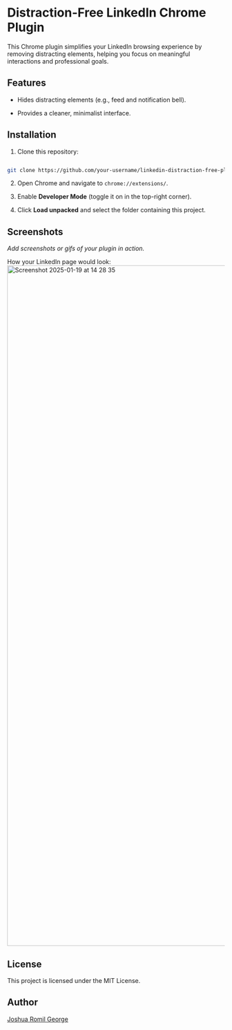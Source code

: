 ﻿
# Distraction-Free LinkedIn Chrome Plugin

  

This Chrome plugin simplifies your LinkedIn browsing experience by removing distracting elements, helping you focus on meaningful interactions and professional goals.

  

## Features

- Hides distracting elements (e.g., feed and notification bell).

- Provides a cleaner, minimalist interface.

  

## Installation

1. Clone this repository:

```bash

git clone https://github.com/your-username/linkedin-distraction-free-plugin.git

```

2. Open Chrome and navigate to `chrome://extensions/`.

3. Enable **Developer Mode** (toggle it on in the top-right corner).

4. Click **Load unpacked** and select the folder containing this project.

  

## Screenshots

*Add screenshots or gifs of your plugin in action.*

  How your LinkedIn page would look:
  <img width="1575" alt="Screenshot 2025-01-19 at 14 28 35" src="https://github.com/user-attachments/assets/1e3d9c06-ffbc-43d2-ac61-36f52fb34cb3" />

## License

This project is licensed under the MIT License.

  

## Author

[Joshua Romil George](https://github.com/joshua-romil)
